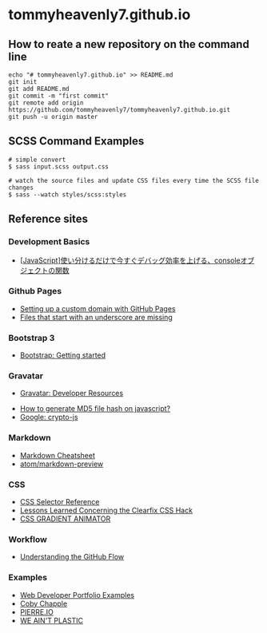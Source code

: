 # tommyheavenly7.github.io

## How to reate a new repository on the command line
```
echo "# tommyheavenly7.github.io" >> README.md
git init
git add README.md
git commit -m "first commit"
git remote add origin https://github.com/tommyheavenly7/tommyheavenly7.github.io.git
git push -u origin master
```

## SCSS Command Examples
```
# simple convert
$ sass input.scss output.css

# watch the source files and update CSS files every time the SCSS file changes
$ sass --watch styles/scss:styles
```


## Reference sites

### Development Basics
  - [[JavaScript]使い分けるだけで今すぐデバッグ効率を上げる、consoleオブジェクトの関数](http://qiita.com/kashira2339/items/874f95aaaa59f4a17d3d)

### Github Pages
  - [Setting up a custom domain with GitHub Pages](https://help.github.com/articles/setting-up-a-custom-domain-with-github-pages/)
  - [Files that start with an underscore are missing](https://help.github.com/articles/files-that-start-with-an-underscore-are-missing/)

### Bootstrap 3
  - [Bootstrap: Getting started](http://getbootstrap.com/getting-started/)

### Gravatar
  - [Gravatar: Developer Resources](http://en.gravatar.com/site/implement/)
  + [How to generate MD5 file hash on javascript?](http://stackoverflow.com/questions/14733374/how-to-generate-md5-file-hash-on-javascript)
  + [Google: crypto-js](https://code.google.com/p/crypto-js/#MD5)

### Markdown
  - [Markdown Cheatsheet](https://github.com/adam-p/markdown-here/wiki/Markdown-Cheatsheet)
  - [atom/markdown-preview](https://github.com/atom/markdown-preview)

### CSS
  - [CSS Selector Reference](http://www.w3schools.com/cssref/css_selectors.asp)
  - [Lessons Learned Concerning the Clearfix CSS Hack](https://perishablepress.com/lessons-learned-concerning-the-clearfix-css-hack/)
  - [CSS GRADIENT ANIMATOR](http://www.gradient-animator.com/)

### Workflow
  - [Understanding the GitHub Flow](https://guides.github.com/introduction/flow/)

### Examples
  - [Web Developer Portfolio Examples](http://www.barryclark.co/portfolio-examples/)
  - [Coby Chapple](http://cobyism.com/)
  - [PIERRE.IO](http://pierre.io/)
  - [WE AIN'T PLASTIC](http://weaintplastic.com/)
